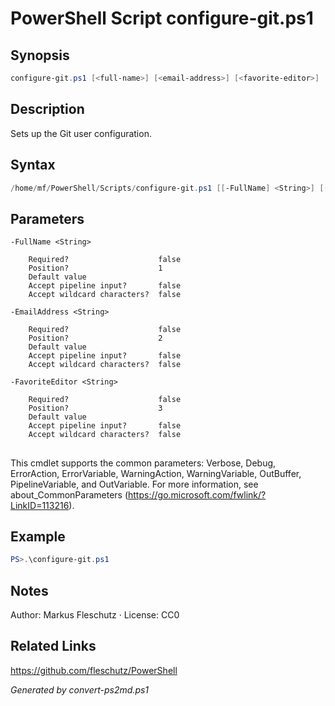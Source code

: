 # PowerShell Script configure-git.ps1

## Synopsis
```powershell
configure-git.ps1 [<full-name>] [<email-address>] [<favorite-editor>]
```

## Description
Sets up the Git user configuration.

## Syntax
```powershell
/home/mf/PowerShell/Scripts/configure-git.ps1 [[-FullName] <String>] [[-EmailAddress] <String>] [[-FavoriteEditor] <String>] [<CommonParameters>]
```

## Parameters

```
-FullName <String>
    
    Required?                    false
    Position?                    1
    Default value                
    Accept pipeline input?       false
    Accept wildcard characters?  false
```

```
-EmailAddress <String>
    
    Required?                    false
    Position?                    2
    Default value                
    Accept pipeline input?       false
    Accept wildcard characters?  false
```

```
-FavoriteEditor <String>
    
    Required?                    false
    Position?                    3
    Default value                
    Accept pipeline input?       false
    Accept wildcard characters?  false
```
## <CommonParameters>
This cmdlet supports the common parameters: Verbose, Debug, ErrorAction, ErrorVariable, WarningAction, WarningVariable, OutBuffer, PipelineVariable, and OutVariable. For more information, see about_CommonParameters (https://go.microsoft.com/fwlink/?LinkID=113216).

## Example
```powershell
PS>.\configure-git.ps1
```


## Notes
Author: Markus Fleschutz · License: CC0

## Related Links
https://github.com/fleschutz/PowerShell

*Generated by convert-ps2md.ps1*
